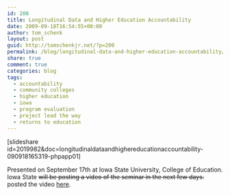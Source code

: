 ```yaml
---
id: 200
title: Longitudinal Data and Higher Education Accountability
date: 2009-09-18T16:54:55+00:00
author: tom_schenk
layout: post
guid: http://tomschenkjr.net/?p=200
permalink: /blog/longitudinal-data-and-higher-education-accountability/
share: true
comment: true
categories: blog 
tags:
  - accountability
  - community colleges
  - higher education
  - iowa
  - program evaluation
  - project lead the way
  - returns to education
---
```

[slideshare id=2019982&amp;doc=longitudinaldataandhighereducationaccountability-090918165319-phpapp01]

Presented on September 17th at Iowa State University, College of Education. Iowa State <span style="text-decoration:line-through;">will be posting a video of the seminar in the next few days.</span> posted the video <a href="http://www.cclp.hs.iastate.edu/bb_schenk.html">here</a>.